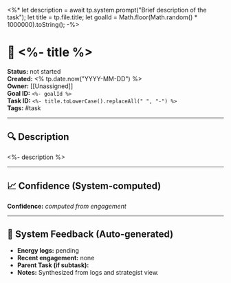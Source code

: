 <%*
let description = await tp.system.prompt("Brief description of the task");
let title = tp.file.title;
let goalId = Math.floor(Math.random() * 1000000).toString();
-%>

# 📝 <%- title %>

**Status:** not started  
**Created:** <% tp.date.now("YYYY-MM-DD") %>  
**Owner:** [[Unassigned]]  
**Goal ID:** `<%- goalId %>`  
**Task ID:** `<%- title.toLowerCase().replaceAll(" ", "-") %>`  
**Tags:** #task

---

## 🔍 Description
<%- description %>

---

## 📈 Confidence (System-computed)
**Confidence:** _computed from engagement_  

---

## 🧠 System Feedback (Auto-generated)
- **Energy logs:** pending  
- **Recent engagement:** none  
- **Parent Task (if subtask):**  
- **Notes:** Synthesized from logs and strategist view.
